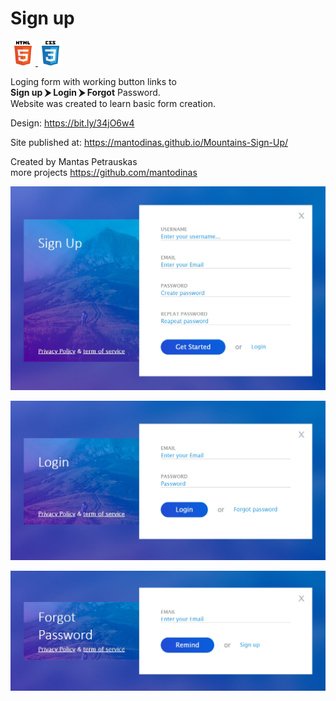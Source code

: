 # Sign up

<p align="left"> 
<a href="https://www.w3.org/html/" target="_blank" rel="noreferrer"> <img src="https://raw.githubusercontent.com/devicons/devicon/master/icons/html5/html5-original-wordmark.svg" alt="html5" width="40" height="40"/> </a> <a href="https://www.w3schools.com/css/" target="_blank" rel="noreferrer"> <img src="https://raw.githubusercontent.com/devicons/devicon/master/icons/css3/css3-original-wordmark.svg" alt="css" width="40" height="40"/> </a>
</p>

Loging form with working button links to 
<br>__Sign up ⮞ Login ⮞ Forgot__ Password.
<br>Website was created to learn basic form creation.

Design: https://bit.ly/34jO6w4

Site published at: https://mantodinas.github.io/Mountains-Sign-Up/

Created by Mantas Petrauskas 
<br>more projects https://github.com/mantodinas

![screenshot1](./img/web-screenshot1.jpg)

![screenshot1](./img/web-screenshot2.jpg)

![screenshot1](./img/web-screenshot3.jpg)